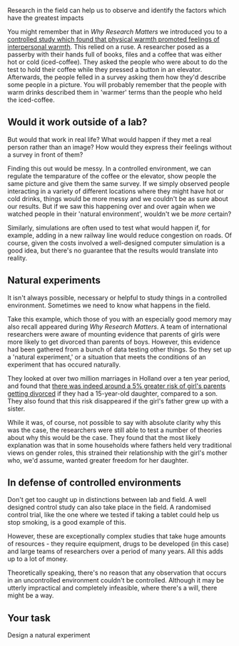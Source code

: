 Research in the field can help us to observe and identify the factors which have the greatest impacts

You might remember that in _Why Research Matters_ we introduced you to a [controlled study which found that physical warmth promoted feelings of interpersonal warmth](link).  This relied on a ruse.  A researcher posed as a passerby with their hands full of books, files and a coffee that was either hot or cold (iced-coffee).  They asked the people who were about to do the test to hold their coffee while they pressed a button in an elevator.  Afterwards, the people felled in a survey asking them how they'd describe some people in a picture.  You will probably remember that the people with warm drinks described them in 'warmer' terms than the people who held the iced-coffee.

## Would it work outside of a lab?

But would that work in real life? What would happen if they met a real person rather than an image?  How would they express their feelings without a survey in front of them?  

Finding this out would be messy.  In a controlled environment, we can regulate the temparature of the coffee or the elevator, show people the same picture and give them the same survey.  If we simply observed people interacting in a variety of different locations where they might have hot or cold drinks, things would be more messy and we couldn't be as sure about our results.  But if we saw this happening over and over again when we watched people in their 'natural environment', wouldn't we be _more_ certain?  

Similarly, simulations are often used to test what would happen if, for example, adding in a new railway line would reduce congestion on roads.  Of course, given the costs involved a well-designed computer simulation is a good idea, but there's no guarantee that the results would translate into reality.

## Natural experiments

It isn't always possible, necessary or helpful to study things in a controlled environment. Sometimes we need to know what happens in the field.

Take this example, which those of you with an especially good memory may also recall appeared during _Why Research Matters_.  A team of international researchers were aware of mounting evidence that parents of girls were more likely to get divorced than parents of boys.  However, this evidence had been gathered from a bunch of data testing other things.  So they set up a 'natural experiment,' or a situation that meets the conditions of an experiment that has occured naturally.

They looked at over two million marriages in Holland over a ten year period, and found that [there was indeed around a 5% greater risk of girl's parents getting divorced](https://theconversation.com/parents-of-teenage-daughters-more-likely-to-divorce-study-84704) if they had a 15-year-old daughter, compared to a son.  They also found that this risk disappeared if the girl's father grew up with a sister.  

While it was, of course, not possible to say with absolute clarity why this was the case, the researchers were still able to test a number of theories about why this would be the case.  They found that the most likely explanation was that in some households where fathers held very traditional views on gender roles, this strained their relationship with the girl's mother who, we'd assume, wanted greater freedom for her daughter.  

## In defense of controlled environments

Don't get too caught up in distinctions between lab and field.  A well designed control study can also take place in the field.  A randomised control trial, like the one where we tested if taking a tablet could help us stop smoking, is a good example of this.

However, these are exceptionally complex studies that take huge amounts of resources - they require equipment, drugs to be developed (in this case) and large teams of researchers over a period of many years.  All this adds up to a lot of money.  

Theoretically speaking, there's no reason that any observation that occurs in an uncontrolled environment couldn't be controlled.  Although it may be utterly impractical and completely infeasible, where there's a will, there might be a way.

## Your task

Design a natural experiment
